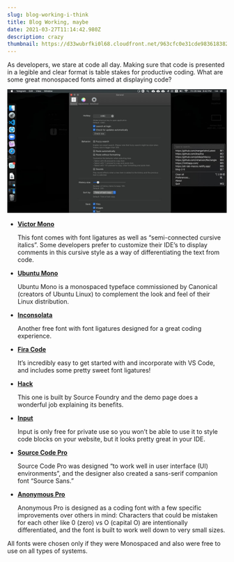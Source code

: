```yaml
---
slug: blog-working-i-think
title: Blog Working, maybe
date: 2021-03-27T11:14:42.980Z
description: crazy
thumbnail: https://d33wubrfki0l68.cloudfront.net/963cfc0e31cde983618382c986292dd045f5b4bb/d7ee1/img/blog/blog-2-cover.jpg
---
```

<!--StartFragment-->

As developers, we stare at code all day. Making sure that code is presented in a legible and clear format is table stakes for productive coding. What are some great monospaced fonts aimed at displaying code?

![image](blog-3-3.jpg "Not working")

* **[Victor Mono](https://rubjo.github.io/victor-mono/)**

  This font comes with font ligatures as well as “semi-connected cursive italics”. Some developers prefer to customize their IDE’s to display comments in this cursive style as a way of differentiating the text from code.
* **[Ubuntu Mono](https://fonts.google.com/specimen/Ubuntu+Mono?preview.text_type=custom)**

  Ubuntu Mono is a monospaced typeface commissioned by Canonical (creators of Ubuntu Linux) to complement the look and feel of their Linux distribution.
* **[Inconsolata](https://fonts.google.com/specimen/Inconsolata?preview.text_type=custom#standard-styles)**

  Another free font with font ligatures designed for a great coding experience.
* **[Fira Code](https://github.com/tonsky/FiraCode)**

  It’s incredibly easy to get started with and incorporate with VS Code, and includes some pretty sweet font ligatures!
* **[Hack](https://sourcefoundry.org/hack/)**

  This one is built by Source Foundry and the demo page does a wonderful job explaining its benefits.
* **[Input](https://input.djr.com/)**

  Input is only free for private use so you won’t be able to use it to style code blocks on your website, but it looks pretty great in your IDE.
* **[Source Code Pro](https://fonts.google.com/specimen/Source+Code+Pro)**

  Source Code Pro was designed “to work well in user interface (UI) environments”, and the designer also created a sans-serif companion font “Source Sans.”
* **[Anonymous Pro](https://fonts.google.com/specimen/Anonymous+Pro?preview.text_type=custom)**

  Anonymous Pro is designed as a coding font with a few specific improvements over others in mind: Characters that could be mistaken for each other like 0 (zero) vs O (capital O) are intentionally differentiated, and the font is built to work well down to very small sizes.

All fonts were chosen only if they were Monospaced and also were free to use on all types of systems.

<!--EndFragment-->